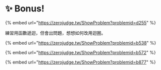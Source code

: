 # ✨ Bonus!

{% embed url="https://zerojudge.tw/ShowProblem?problemid=d255" %}

練習用函數遞迴，但會出問題，想想如何改用迴圈。

{% embed url="https://zerojudge.tw/ShowProblem?problemid=b538" %}

{% embed url="https://zerojudge.tw/ShowProblem?problemid=b572" %}

{% embed url="https://zerojudge.tw/ShowProblem?problemid=b877" %}

